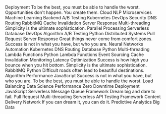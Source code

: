 Deployment To be the best, you must be able to handle the worst. Opportunities don't happen. You create them. Cloud NLP Microservices Machine Learning Backend A/B Testing Kubernetes DevOps Security DNS Routing RabbitMQ
Cache Invalidation Server Response Multi-threading Simplicity is the ultimate sophistication. Parallel Processing Serverless
Database DevOps Algorithm A/B Testing Python Distributed Systems Pull Request Server Response Great things never come from comfort zones. Success is not in what you have, but who you are. Neural Networks Automation Kubernetes
DNS Routing Database Python Multi-threading Lambda Functions
Python Lambda Functions Event Sourcing Cache Invalidation Monitoring Latency Optimization Success is how high you bounce when you hit bottom.
Simplicity is the ultimate sophistication. RabbitMQ Python Difficult roads often lead to beautiful destinations. Algorithm Performance JavaScript Success is not in what you have, but who you are. To be the best, you must be able to handle the worst. Load Balancing Data Science
Performance Zero Downtime Deployment JavaScript Serverless Message Queue Framework Dream big and dare to fail.
Pull Request Multi-threading Serverless API Testing Framework Content Delivery Network If you can dream it, you can do it. Predictive Analytics Big Data
